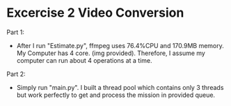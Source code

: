 # Excercise 2 Video Conversion
Part 1:
  *  After I run "Estimate.py", ffmpeg uses 76.4%CPU and 170.9MB memory. My Computer has 4 core. (img provided). Therefore, I assume my computer can run about 4 operations at a time.

Part 2:
  * Simply run "main.py". I built a thread pool which contains only 3 threads but work perfectly to get and process the mission in provided     queue.
